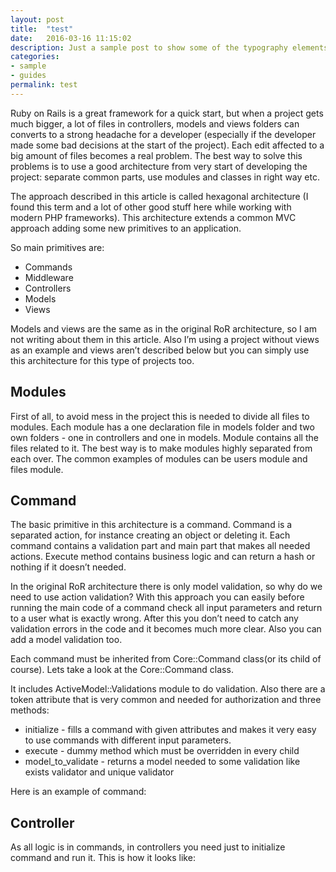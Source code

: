 ```yaml
---
layout: post
title:  "test"
date:   2016-03-16 11:15:02
description: Just a sample post to show some of the typography elements supported from harmony theme.
categories:
- sample
- guides
permalink: test
---
```


Ruby on Rails is a great framework for a quick start, but when a project gets much bigger, a lot of files in controllers, models and views folders can converts to a strong headache for a developer (especially if the developer made some bad decisions at the start of the project). Each edit affected to a big amount of files becomes a real problem. The best way to solve this problems is to use a good architecture from very start of developing the project: separate common parts, use modules and classes in right way etc.

The approach described in this article is called hexagonal architecture (I found this term and a lot of other good stuff here while working with modern PHP frameworks). This architecture extends a common MVC approach adding some new primitives to an application.  

So main primitives are:
 - Commands
 - Middleware
 - Controllers
 - Models
 - Views
 
Models and views are the same as in the original RoR architecture, so I am not writing about them in this article. Also I’m using a project without views as an example and views aren’t described below but you can simply use this architecture for this type of projects too.

## Modules

First of all, to avoid mess in the project this is needed to divide all files to modules. Each module has a one declaration file in models folder and two own folders - one in controllers and one in models. Module contains all the files related to it. The best way is to make modules highly separated from each over. The common examples of modules can be users module and files module.

## Command

The basic primitive in this architecture is a command. Command is a separated action, for instance creating an object or deleting it. Each command contains a validation part and main part that makes all needed actions. Execute method contains business logic and can return a hash or nothing if it doesn’t needed.

In the original RoR architecture there is only model validation, so why do we need to use action validation? With this approach you can easily before running the main code of a command check all input parameters and return to a user what is exactly wrong. After this you don’t need to catch any validation errors in the code and it becomes much more clear. Also you can add a model validation too.  

Each command must be inherited from Core::Command class(or its child of course). Lets take a look at the Core::Command class.

It includes ActiveModel::Validations module to do validation. Also there are a token attribute that is very common and needed for authorization and three methods:
 - initialize - fills a command with given attributes and makes it very easy to use commands with different input parameters.
 - execute - dummy method which must be overridden in every child
 - model_to_validate - returns a model needed to some validation like exists validator and unique validator

Here is an example of command:

## Controller

As all logic is in commands, in controllers you need just to initialize command and run it. This is how it looks like:


